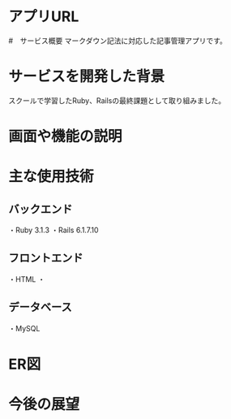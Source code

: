# アプリURL

#　サービス概要
マークダウン記法に対応した記事管理アプリです。

# サービスを開発した背景
スクールで学習したRuby、Railsの最終課題として取り組みました。

# 画面や機能の説明

# 主な使用技術
## バックエンド
・Ruby 3.1.3
・Rails 6.1.7.10

## フロントエンド
・HTML
・
## データベース
・MySQL 　

# ER図

# 今後の展望
